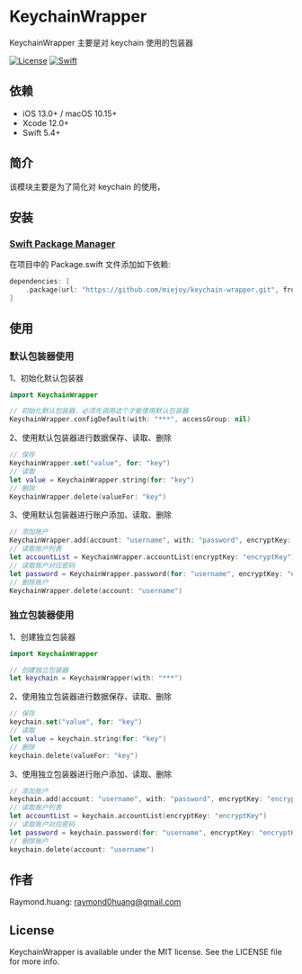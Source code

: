 # KeychainWrapper

KeychainWrapper 主要是对 keychain 使用的包装器

[![License](https://img.shields.io/badge/license-MIT-brightgreen.svg)](LICENSE)
[![Swift](https://img.shields.io/badge/swift-5.4-brightgreen.svg)](https://swift.org)

## 依赖

- iOS 13.0+ / macOS 10.15+
- Xcode 12.0+
- Swift 5.4+

## 简介

该模块主要是为了简化对 keychain 的使用，

## 安装

### [Swift Package Manager](https://github.com/apple/swift-package-manager)

在项目中的 Package.swift 文件添加如下依赖:

```swift
dependencies: [
    .package(url: "https://github.com/miejoy/keychain-wrapper.git", from: "0.1.0"),
]
```

## 使用

### 默认包装器使用

1、初始化默认包装器

```swift
import KeychainWrapper

// 初始化默认包装器，必须先调用这个才能使用默认包装器
KeychainWrapper.configDefault(with: "***", accessGroup: nil)
```

2、使用默认包装器进行数据保存、读取、删除

```swift
// 保存
KeychainWrapper.set("value", for: "key")
// 读取
let value = KeychainWrapper.string(for: "key")
// 删除
KeychainWrapper.delete(valueFor: "key")
```

3、使用默认包装器进行账户添加、读取、删除

```swift
// 添加账户
KeychainWrapper.add(account: "username", with: "password", encryptKey: "encryptKey")
// 读取账户列表
let accountList = KeychainWrapper.accountList(encryptKey: "encryptKey")
// 读取账户对应密码
let password = KeychainWrapper.password(for: "username", encryptKey: "encryptKey")
// 删除账户
KeychainWrapper.delete(account: "username")
```

### 独立包装器使用

1、创建独立包装器

```swift
import KeychainWrapper

// 创建独立包装器
let keychain = KeychainWrapper(with: "***")
```

2、使用独立包装器进行数据保存、读取、删除

```swift
// 保存
keychain.set("value", for: "key")
// 读取
let value = keychain.string(for: "key")
// 删除
keychain.delete(valueFor: "key")
```

3、使用独立包装器进行账户添加、读取、删除

```swift
// 添加账户
keychain.add(account: "username", with: "password", encryptKey: "encryptKey")
// 读取账户列表
let accountList = keychain.accountList(encryptKey: "encryptKey")
// 读取账户对应密码
let password = keychain.password(for: "username", encryptKey: "encryptKey")
// 删除账户
keychain.delete(account: "username")
```

## 作者

Raymond.huang: raymond0huang@gmail.com

## License

KeychainWrapper is available under the MIT license. See the LICENSE file for more info.

